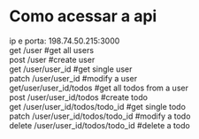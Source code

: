 # Como acessar a api
ip e porta: 198.74.50.215:3000  
get /user #get all users   
post /user #create user  
get /user/user_id #get single user  
patch /user/user_id #modify a user  
get/user/user_id/todos #get all todos from a user  
post /user/user_id/todos #create todo  
get /user/user_id/todos/todo_id #get single todo  
patch /user/user_id/todos/todo_id #modify a todo  
delete /user/user_id/todos/todo_id #delete a todo  
